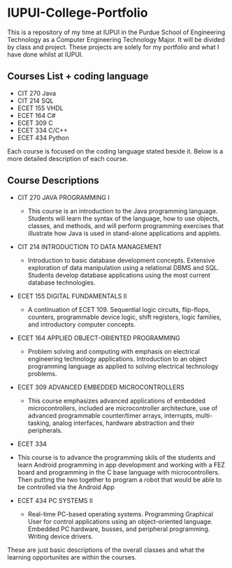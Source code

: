 # IUPUI-College-Portfolio
This is a repository of my time at IUPUI in the Purdue School of Engineering Technology as a Computer Engineering Technology Major. It will be divided by class and project. These projects are solely for my portfolio and what I have done whilst at IUPUI.

## Courses List + coding language
- CIT 270 Java
- CIT 214 SQL
- ECET 155 VHDL
- ECET 164 C#
- ECET 309 C
- ECET 334 C/C++
- ECET 434 Python

Each course is focused on the coding language stated beside it. Below is a more detailed description of each course.

## Course Descriptions
- CIT 270 JAVA PROGRAMMING I
  - This course is an introduction to the Java programming language. Students will learn the syntax of the language, how to use objects, classes, and methods, and will perform programming exercises that illustrate how Java is used in stand-alone applications and applets.

- CIT 214 INTRODUCTION TO DATA MANAGEMENT
  - Introduction to basic database development concepts. Extensive exploration of data manipulation using a relational DBMS and SQL. Students develop database applications using the most current database technologies.

- ECET 155 DIGITAL FUNDAMENTALS II
  - A continuation of ECET 109. Sequential logic circuits, flip-flops, counters, programmable device logic, shift registers, logic families, and introductory computer concepts.

- ECET 164 APPLIED OBJECT-ORIENTED PROGRAMMING
  - Problem solving and computing with emphasis on electrical engineering technology applications. Introduction to an object programming language as applied to solving electrical technology problems.

- ECET 309 ADVANCED EMBEDDED MICROCONTROLLERS
  - This course emphasizes advanced applications of embedded microcontrollers, included are microcontroller architecture, use of advanced programmable counter/timer arrays, interrupts, multi-tasking, analog interfaces, hardware abstraction and their peripherals.

- ECET 334
 - This course is to advance the programming skils of the students and learn Android programming in app development and working with a FEZ board and programming in the C base language with microcontrollers. Then putting the two together to program a robot that would be able to be controlled via the Android App
 
- ECET 434 PC SYSTEMS II
  - Real-time PC-based operating systems. Programming Graphical User for control applications using an object-oriented language. Embedded PC hardware, busses, and peripheral programming. Writing device drivers.


These are just basic descriptions of the overall classes and what the learning opportunites are within the courses.
